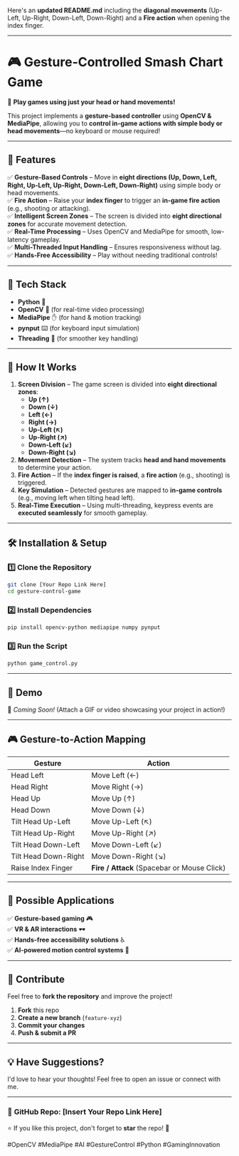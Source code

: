 Here's an **updated README.md** including the **diagonal movements** (Up-Left, Up-Right, Down-Left, Down-Right) and a **Fire action** when opening the index finger.  

---

# 🎮 Gesture-Controlled Smash Chart Game  
🚀 **Play games using just your head or hand movements!**  

This project implements a **gesture-based controller** using **OpenCV & MediaPipe**, allowing you to **control in-game actions with simple body or head movements**—no keyboard or mouse required!  

---

## 📌 Features  
✅ **Gesture-Based Controls** – Move in **eight directions (Up, Down, Left, Right, Up-Left, Up-Right, Down-Left, Down-Right)** using simple body or head movements.  
✅ **Fire Action** – Raise your **index finger** to trigger an **in-game fire action** (e.g., shooting or attacking).  
✅ **Intelligent Screen Zones** – The screen is divided into **eight directional zones** for accurate movement detection.  
✅ **Real-Time Processing** – Uses OpenCV and MediaPipe for smooth, low-latency gameplay.  
✅ **Multi-Threaded Input Handling** – Ensures responsiveness without lag.  
✅ **Hands-Free Accessibility** – Play without needing traditional controls!  

---

## 🔧 Tech Stack  
- **Python** 🐍  
- **OpenCV** 🎥 (for real-time video processing)  
- **MediaPipe** ✋ (for hand & motion tracking)  
- **pynput** ⌨️ (for keyboard input simulation)  
- **Threading** 🧵 (for smoother key handling)  

---

## 🎯 How It Works  
1. **Screen Division** – The game screen is divided into **eight directional zones**:  
   - **Up (↑)**
   - **Down (↓)**
   - **Left (←)**
   - **Right (→)**
   - **Up-Left (↖)**
   - **Up-Right (↗)**
   - **Down-Left (↙)**
   - **Down-Right (↘)**  
2. **Movement Detection** – The system tracks **head and hand movements** to determine your action.  
3. **Fire Action** – If the **index finger is raised**, a **fire action** (e.g., shooting) is triggered.  
4. **Key Simulation** – Detected gestures are mapped to **in-game controls** (e.g., moving left when tilting head left).  
5. **Real-Time Execution** – Using multi-threading, keypress events are **executed seamlessly** for smooth gameplay.  

---

## 🛠 Installation & Setup  
### **1️⃣ Clone the Repository**  
```sh
git clone [Your Repo Link Here]
cd gesture-control-game
```
### **2️⃣ Install Dependencies**  
```sh
pip install opencv-python mediapipe numpy pynput
```
### **3️⃣ Run the Script**  
```sh
python game_control.py
```

---

## 🎥 Demo  
🚀 *Coming Soon!* (Attach a GIF or video showcasing your project in action!)  

---

## 🎮 Gesture-to-Action Mapping  
| Gesture | Action |  
|---------|--------|  
| Head Left | Move Left (←) |  
| Head Right | Move Right (→) |  
| Head Up | Move Up (↑) |  
| Head Down | Move Down (↓) |  
| Tilt Head Up-Left | Move Up-Left (↖) |  
| Tilt Head Up-Right | Move Up-Right (↗) |  
| Tilt Head Down-Left | Move Down-Left (↙) |  
| Tilt Head Down-Right | Move Down-Right (↘) |  
| Raise Index Finger | **Fire / Attack** (Spacebar or Mouse Click) |  

---

## 📌 Possible Applications  
✅ **Gesture-based gaming** 🎮  
✅ **VR & AR interactions** 🕶️  
✅ **Hands-free accessibility solutions** ♿  
✅ **AI-powered motion control systems** 🤖  

---

## 🤝 Contribute  
Feel free to **fork the repository** and improve the project!  
1. **Fork** this repo  
2. **Create a new branch** (`feature-xyz`)  
3. **Commit your changes**  
4. **Push & submit a PR**  

---

## 💡 Have Suggestions?  
I'd love to hear your thoughts! Feel free to open an issue or connect with me.  

---

### 🔗 **GitHub Repo:** [Insert Your Repo Link Here]  
⭐ If you like this project, don't forget to **star** the repo! 🚀  

#OpenCV #MediaPipe #AI #GestureControl #Python #GamingInnovation